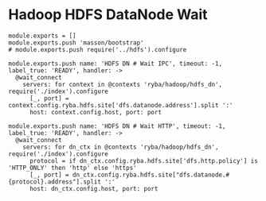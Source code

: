
# Hadoop HDFS DataNode Wait

    module.exports = []
    module.exports.push 'masson/bootstrap'
    # module.exports.push require('../hdfs').configure

    module.exports.push name: 'HDFS DN # Wait IPC', timeout: -1, label_true: 'READY', handler: ->
      @wait_connect
        servers: for context in @contexts 'ryba/hadoop/hdfs_dn', require('./index').configure
          [_, port] = context.config.ryba.hdfs.site['dfs.datanode.address'].split ':'
          host: context.config.host, port: port

    module.exports.push name: 'HDFS DN # Wait HTTP', timeout: -1, label_true: 'READY', handler: ->
      @wait_connect
        servers: for dn_ctx in @contexts 'ryba/hadoop/hdfs_dn', require('./index').configure
          protocol = if dn_ctx.config.ryba.hdfs.site['dfs.http.policy'] is 'HTTP_ONLY' then 'http' else 'https'
          [_, port] = dn_ctx.config.ryba.hdfs.site["dfs.datanode.#{protocol}.address"].split ':'
          host: dn_ctx.config.host, port: port

